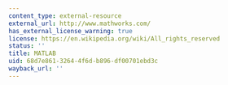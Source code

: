 ```yaml
---
content_type: external-resource
external_url: http://www.mathworks.com/
has_external_license_warning: true
license: https://en.wikipedia.org/wiki/All_rights_reserved
status: ''
title: MATLAB
uid: 68d7e861-3264-4f6d-b896-df00701ebd3c
wayback_url: ''
---
```

